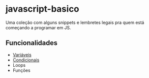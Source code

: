 # javascript-basico

Uma coleção com alguns snippets e lembretes legais pra quem está começando a programar em JS.

## Funcionalidades

- [Variáveis](./docs/core/Variaveis.md)
- [Condicionais](./docs/core/Condicionais.md)
- Loops
- Funções

